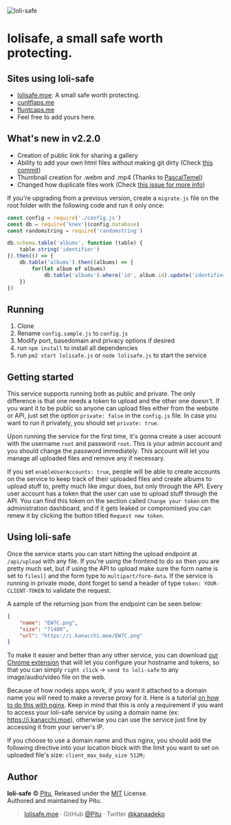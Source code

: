 ![loli-safe](https://a.cuntflaps.me/jcutlz.png)   
# lolisafe, a small safe worth protecting.

## Sites using loli-safe
- [lolisafe.moe](https://lolisafe.moe): A small safe worth protecting.
- [cuntflaps.me](https://cuntflaps.me)
- [fluntcaps.me](https://fluntcaps.me)
- Feel free to add yours here.

## What's new in v2.2.0
- Creation of public link for sharing a gallery
- Ability to add your own html files without making git dirty (Check [this commit](https://github.com/WeebDev/loli-safe/commit/18c66d27fb580ed0f847f11525d2d2dca0fda2f4))
- Thumbnail creation for .webm and .mp4 (Thanks to [PascalTemel](https://github.com/PascalTemel))
- Changed how duplicate files work (Check [this issue for more info](https://github.com/WeebDev/loli-safe/issues/8))

If you're upgrading from a previous version, create a `migrate.js` file on the root folder with the following code and run it only once:

```js
const config = require('./config.js')
const db = require('knex')(config.database)
const randomstring = require('randomstring')

db.schema.table('albums', function (table) {
	table.string('identifier')
}).then(() => {
	db.table('albums').then((albums) => {
		for(let album of albums)
			db.table('albums').where('id', album.id).update('identifier', randomstring.generate(8)).then(() => {})
	})
})
```

## Running
1. Clone
2. Rename `config.sample.js` to `config.js`
4. Modify port, basedomain and privacy options if desired
3. run `npm install` to install all dependencies
5. run `pm2 start lolisafe.js` or `node lolisafe.js` to start the service

## Getting started
This service supports running both as public and private. The only difference is that one needs a token to upload and the other one doesn't. If you want it to be public so anyone can upload files either from the website or API, just set the option `private: false` in the `config.js` file. In case you want to run it privately, you should set `private: true`.

Upon running the service for the first time, it's gonna create a user account with the username `root` and password `root`. This is your admin account and you should change the password immediately. This account will let you manage all uploaded files and remove any if necessary.

If you set `enableUserAccounts: true`, people will be able to create accounts on the service to keep track of their uploaded files and create albums to upload stuff to, pretty much like imgur does, but only through the API. Every user account has a token that the user can use to upload stuff through the API. You can find this token on the section called `Change your token` on the administration dashboard, and if it gets leaked or compromised you can renew it by clicking the button titled `Request new token`.

## Using loli-safe
Once the service starts you can start hitting the upload endpoint at `/api/upload` with any file. If you're using the frontend to do so then you are pretty much set, but if using the API to upload make sure the form name is set to `files[]` and the form type to `multipart/form-data`. If the service is running in private mode, dont forget to send a header of type `token: YOUR-CLIENT-TOKEN` to validate the request.

A sample of the returning json from the endpoint can be seen below:
```json
{
	"name": "EW7C.png",
	"size": "71400",
	"url": "https://i.kanacchi.moe/EW7C.png"
}
```

To make it easier and better than any other service, you can download [our Chrome extension](https://chrome.google.com/webstore/detail/loli-safe-uploader/enkkmplljfjppcdaancckgilmgoiofnj) that will let you configure your hostname and tokens, so that you can simply `right click` -> `send to loli-safe` to any image/audio/video file on the web.

Because of how nodejs apps work, if you want it attached to a domain name you will need to make a reverse proxy for it. Here is a tutorial [on how to do this with nginx](https://www.digitalocean.com/community/tutorials/how-to-set-up-a-node-js-application-for-production-on-ubuntu-16-04). Keep in mind that this is only a requirement if you want to access your loli-safe service by using a domain name (ex: https://i.kanacchi.moe), otherwise you can use the service just fine by accessing it from your server's IP.

If you choose to use a domain name and thus nginx, you should add the following directive into your location block with the limit you want to set on uploaded file's size:
`client_max_body_size 512M;`

## Author

**loli-safe** © [Pitu](https://github.com/Pitu), Released under the [MIT](https://github.com/WeebDev/loli-safe/blob/master/LICENSE) License.<br>
Authored and maintained by Pitu.

> [lolisafe.moe](https://lolisafe.moe) · GitHub [@Pitu](https://github.com/Pitu) · Twitter [@kanaadeko](https://twitter.com/kanaadeko)
